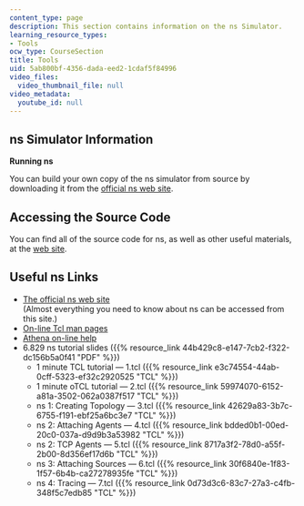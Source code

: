 ```yaml
---
content_type: page
description: This section contains information on the ns Simulator.
learning_resource_types:
- Tools
ocw_type: CourseSection
title: Tools
uid: 5ab800bf-4356-dada-eed2-1cdaf5f84996
video_files:
  video_thumbnail_file: null
video_metadata:
  youtube_id: null
---
```


ns Simulator Information
------------------------

**Running ns**

You can build your own copy of the ns simulator from source by downloading it from the [official ns web site](http://www.isi.edu/nsnam/ns/).

Accessing the Source Code
-------------------------

You can find all of the source code for ns, as well as other useful materials, at the [web site](http://www.isi.edu/nsnam/ns/ns-build.html).

Useful ns Links
---------------

*   [The official ns web site](http://www.isi.edu/nsnam/ns/)   
    (Almost everything you need to know about ns can be accessed from this site.)
*   [On-line Tcl man pages](http://elf.org/etc/tcltk-man-html.html)
*   [Athena on-line help](http://ist.mit.edu/software/athena/helpinfo)
*   6.829 ns tutorial slides ({{% resource_link 44b429c8-e147-7cb2-f322-dc156b5a0f41 "PDF" %}})
    *   1 minute TCL tutorial — 1.tcl ({{% resource_link e3c74554-44ab-0cff-5323-ef32c2920525 "TCL" %}})
    *   1 minute oTCL tutorial — 2.tcl ({{% resource_link 59974070-6152-a81a-3502-062a0387f517 "TCL" %}})
    *   ns 1: Creating Topology — 3.tcl ({{% resource_link 42629a83-3b7c-6755-f191-ebf25a6bc3e7 "TCL" %}})
    *   ns 2: Attaching Agents — 4.tcl ({{% resource_link bdded0b1-00ed-20c0-037a-d9d9b3a53982 "TCL" %}})
    *   ns 2: TCP Agents — 5.tcl ({{% resource_link 8717a3f2-78d0-a55f-2b00-8d356ef17d6b "TCL" %}})
    *   ns 3: Attaching Sources — 6.tcl ({{% resource_link 30f6840e-1f83-1f57-6b4b-ca27278935fe "TCL" %}})
    *   ns 4: Tracing — 7.tcl ({{% resource_link 0d73d3c6-83c7-27a3-c4fb-348f5c7edb85 "TCL" %}})